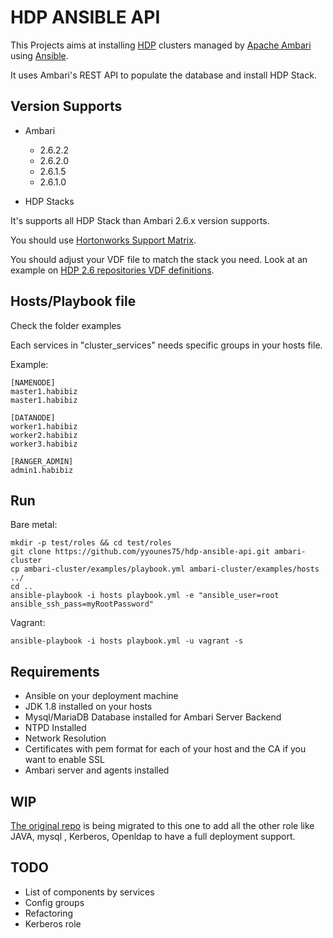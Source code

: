 # HDP ANSIBLE API

This Projects aims at installing [HDP](https://docs.hortonworks.com/) clusters
managed by [Apache Ambari](https://ambari.apache.org/) using [Ansible](https://www.ansible.com/).

It uses Ambari's REST API to populate the database and install HDP Stack.

## Version Supports

- Ambari
  *  2.6.2.2
  *  2.6.2.0
  *  2.6.1.5
  *  2.6.1.0


- HDP Stacks

It's supports all HDP Stack than Ambari 2.6.x version supports.

You should use [Hortonworks Support Matrix](https://supportmatrix.hortonworks.com/).

You should adjust your VDF file to match the stack you need.
Look at an example on [HDP 2.6 repositories VDF definitions](https://docs.hortonworks.com/HDPDocuments/Ambari-2.6.2.2/bk_ambari-installation/content/hdp_26_repositories.html).


## Hosts/Playbook file

Check the folder examples

Each services in "cluster_services" needs specific groups in your hosts file.

Example:

```
[NAMENODE]
master1.habibiz
master1.habibiz

[DATANODE]
worker1.habibiz
worker2.habibiz
worker3.habibiz

[RANGER_ADMIN]
admin1.habibiz
```


## Run

Bare metal:

```
mkdir -p test/roles && cd test/roles
git clone https://github.com/yyounes75/hdp-ansible-api.git ambari-cluster
cp ambari-cluster/examples/playbook.yml ambari-cluster/examples/hosts ../
cd ..
ansible-playbook -i hosts playbook.yml -e "ansible_user=root ansible_ssh_pass=myRootPassword"
```

Vagrant:

`ansible-playbook -i hosts playbook.yml -u vagrant -s`

## Requirements

- Ansible on your deployment machine
- JDK 1.8 installed on your hosts
- Mysql/MariaDB Database installed for Ambari Server Backend
- NTPD Installed
- Network Resolution
- Certificates with pem format for each of your host and the CA if you want to enable SSL
- Ambari server and agents installed

## WIP
[The original repo](https://github.com/yyounes75/hdp-ansible) is being migrated to this one
to add all the other role like JAVA, mysql , Kerberos, Openldap to have a full deployment
support.

## TODO

- List of components by services
- Config groups
- Refactoring
- Kerberos role

